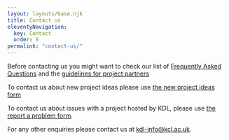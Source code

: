 ```yaml
---
layout: layouts/base.njk
title: Contact us
eleventyNavigation:
  key: Contact
  order: 8
permalink: "contact-us/"
---
```


Before contacting us you might want to check our list of
[Frequently Asked Questions](/faqs/) and the [guidelines for project partners](https://kdl.kcl.ac.uk/solutions/resources/guidelines-project-partners/)

To contact us about new project ideas please use
[the new project ideas form](https://forms.clickup.com/26475560/f/t7z18-72308/NK252MBKP2M3U8YGXU)

To contact us about issues with a project hosted by KDL, please use
[the report a problem form](https://forms.clickup.com/26475560/f/t7z18-72288/ZIZZG9QOO8ZE1TCMQG).

For any other enquiries please contact us at [kdl-info@kcl.ac.uk](mailto:kdl-info@kcl.ac.uk).

